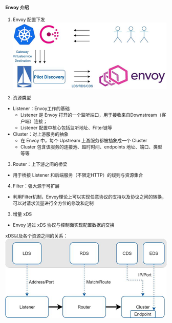 
#### Envoy 介绍

1) Envoy 配置下发    
![img.png](img.png)

2) 资源类型   
- Listener：Envoy工作的基础
  - Listener 是 Envoy 打开的一个监听端口，用于接收来自Downstream（客户端）连接；
  - Listener 配置中核心包括监听地址、Filter链等
- Cluster：对上游服务的抽象
  - 在 Envoy 中，每个 Upstream 上游服务都被抽象成一个 Cluster
  - Cluster 包含该服务的连接池、超时时间、endpoints 地址、端口、类型等等
3) Router：上下游之间的桥梁    
- 用于桥接 Listener 和后端服务（不限定HTTP）的规则与资源集合
4) Filter：强大源于可扩展    
- 利用Filter机制，Envoy理论上可以实现任意协议的支持以及协议之间的转换，可以对请求流量进行全方位的修改和定制

3) 增量 xDS   
- Envoy 通过 xDS 协议与控制面实现配置数据的交换

xDS以及各个资源之间的关系：
![img_1.png](img_1.png)


